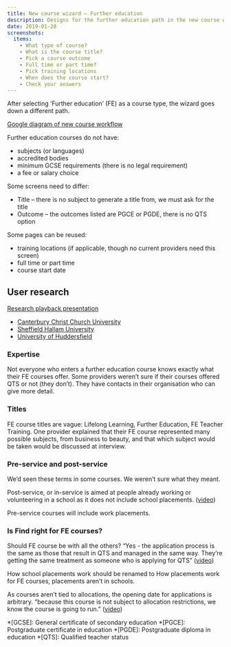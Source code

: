 ```yaml
---
title: New course wizard – Further education
description: Designs for the further education path in the new course wizard.
date: 2019-01-28
screenshots:
  items:
    - What type of course?
    - What is the course title?
    - Pick a course outcome
    - Full time or part time?
    - Pick training locations
    - When does the course start?
    - Check your answers
---
```


After selecting ‘Further education’ (FE) as a course type, the wizard goes down a different path.

[Google diagram of new course workflow](https://docs.google.com/drawings/d/1DAhz464j1XDyQPoOH0adIwAceUwuGU1rqsWkVn8ZQ8I/edit)

Further education courses do not have:

- subjects (or languages)
- accredited bodies
- minimum GCSE requirements (there is no legal requirement)
- a fee or salary choice

Some screens need to differ:

- Title – there is no subject to generate a title from, we must ask for the title
- Outcome – the outcomes listed are PGCE or PGDE, there is no QTS option

Some pages can be reused:

- training locations (if applicable, though no current providers need this screen)
- full time or part time
- course start date

## User research

[Research playback presentation](https://docs.google.com/presentation/d/17wz2ZWJCNbbqsaywigok-fHv07IUjjiLRSaffCuim64/edit)

- [Canterbury Christ Church University](https://lookback.io/watch/oDwREDkfjwjW5SpCi?t=18m55.28s)
- [Sheffield Hallam University](https://lookback.io/watch/uCv5RfwkKAcyad3fJ?t=7m16.01s)
- [University of Huddersfield](https://lookback.io/watch/pWYBvEpr8YfeF7pAx?t=2m6.58s)

### Expertise

Not everyone who enters a further education course knows exactly what their FE courses offer. Some providers weren’t sure if their courses offered QTS or not (they don’t). They have contacts in their organisation who can give more detail.

### Titles

FE course titles are vague: Lifelong Learning, Further Education, FE Teacher Training. One provider explained that their FE course represented many possible subjects, from business to beauty, and that which subject would be taken would be discussed at interview.

### Pre-service and post-service

We’d seen these terms in some courses. We weren’t sure what they meant.

Post-service, or in-service is aimed at people already working or volunteering in a school as it does not include school placements. ([video](https://lookback.io/watch/pWYBvEpr8YfeF7pAx?t=5m4s))

Pre-service courses will include work placements.

### Is Find right for FE courses?

Should FE course be with all the others? “Yes - the application process is the same as those that result in QTS and managed in the same way. They’re getting the same treatment as someone who is applying for QTS” ([video](https://lookback.io/watch/pWYBvEpr8YfeF7pAx?t=12m36.1s))

How school placements work should be renamed to How placements work for FE courses, placements aren’t in schools.

As courses aren’t tied to allocations, the opening date for applications is arbitrary. “because this course is not subject to allocation restrictions, we know the course is going to run.” ([video](https://lookback.io/watch/pWYBvEpr8YfeF7pAx?t=15m25.7s))

*[GCSE]: General certificate of secondary education
*[PGCE]: Postgraduate certificate in education
*[PGDE]: Postgraduate diploma in education
*[QTS]: Qualified teacher status
